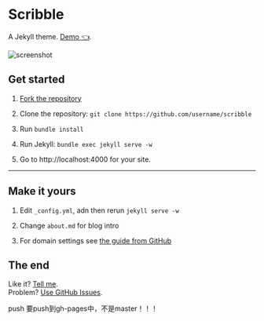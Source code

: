 # Scribble

A Jekyll theme. [Demo :point_left:](http://scribble.muan.co/posts/scribble-the-jekyll-theme).

![screenshot](https://cloud.githubusercontent.com/assets/1153134/23830104/6d4665e0-06b7-11e7-8805-57e73c346459.png)

## Get started

1. [Fork the repository](https://github.com/muan/scribble/fork)

2. Clone the repository: `git clone https://github.com/username/scribble`

3. Run `bundle install`

4. Run Jekyll: `bundle exec jekyll serve -w`

5. Go to http://localhost:4000 for your site.

---

## Make it yours

1. Edit `_config.yml`, adn then rerun `jekyll serve -w`

2. Change `about.md` for blog intro

3. For domain settings see [the guide from GitHub](https://help.github.com/articles/setting-up-a-custom-domain-with-pages)

## The end

Like it? [Tell me](http://twitter.com/muanchiou).<br/>
Problem? [Use GitHub Issues](https://github.com/muan/scribble).

push 要push到gh-pages中，不是master！！！
